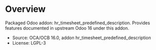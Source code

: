 # Overview

Packaged Odoo addon: hr_timesheet_predefined_description. Provides features documented in upstream Odoo 16 under this addon.

- Source: OCA/OCB 16.0, addon hr_timesheet_predefined_description
- License: LGPL-3
